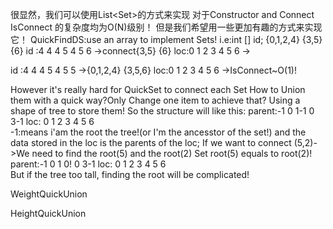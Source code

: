 很显然，我们可以使用List<Set<Integer>>的方式来实现
对于Constructor and Connect IsConnect 的复杂度均为O(N)级别！
但是我们希望用一些更加有趣的方式来实现它！
QuickFindDS:use an array to implement Sets!
i.e:int [] id;
{0,1,2,4} {3,5} {6}
id :4 4 4 5 4 5 6 ->connect{3,5} {6}
loc:0 1 2 3 4 5 6 ->

id :4 4 4 5 4 5 5 ->{0,1,2,4} {3,5,6}
loc:0 1 2 3 4 5 6 ->IsConnect~O(1)!

However it's really hard for QuickSet to connect each Set
How to Union them with a quick way?Only Change one item to achieve that?
Using a shape of tree to store them!
So the structure will like this:
parent:-1 0 1-1 0 3-1 
loc:    0 1 2 3 4 5 6  
-1:means i'am the root the tree!(or I'm the ancesstor of the set!)
and the data stored in the loc is the parents of the loc;
If we want to connect (5,2)->We need to find the root(5) and the root(2) Set root(5) equals to root(2)!
parent:-1 0 1 0! 0 3-1 
loc:    0 1 2 3  4 5 6  
But if the tree too tall, finding the root will be complicated!


WeightQuickUnion

HeightQuickUnion